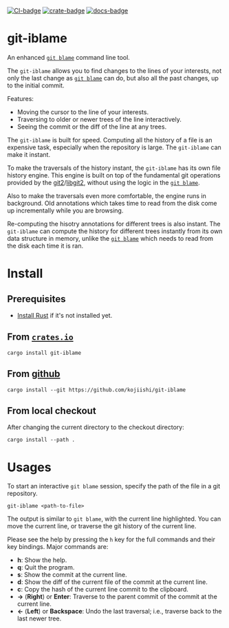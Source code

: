 [![CI-badge]][CI]
[![crate-badge]][crate]
[![docs-badge]][docs]

[CI-badge]: https://github.com/kojiishi/git-iblame/actions/workflows/rust-ci.yml/badge.svg
[CI]: https://github.com/kojiishi/git-iblame/actions/workflows/rust-ci.yml
[crate-badge]: https://img.shields.io/crates/v/git-iblame.svg
[crate]: https://crates.io/crates/git-iblame
[docs-badge]: https://docs.rs/git-iblame/badge.svg
[docs]: https://docs.rs/git-iblame/

# git-iblame

An enhanced [`git blame`] command line tool.

The `git-iblame` allows you to find changes to the lines of your interests,
not only the last change as [`git blame`] can do,
but also all the past changes,
up to the initial commit.

Features:

* Moving the cursor to the line of your interests.
* Traversing to older or newer trees of the line interactively.
* Seeing the commit or the diff of the line at any trees.

The `git-iblame` is built for speed.
Computing all the history of a file is an expensive task,
especially when the repository is large.
The `git-iblame` can make it instant.

To make the traversals of the history instant,
the `git-iblame` has its own file history engine.
This engine is built on top of the fundamental git operations
provided by the [git2]/[libgit2],
without using the logic in the [`git blame`].

Also to make the traversals even more comfortable,
the engine runs in background.
Old annotations which takes time to read from the disk
come up incrementally while you are browsing.

Re-computing the hisotry annotations for different trees is also instant.
The `git-iblame` can compute the history for different trees instantly
from its own data structure in memory,
unlike the [`git blame`] which needs to read from the disk each time it is ran.

[`git blame`]: https://git-scm.com/docs/git-blame
[git2]: https://docs.rs/git2/latest/git2/
[libgit2]: https://libgit2.org/

# Install

## Prerequisites

* [Install Rust] if it's not installed yet.

[install Rust]: https://rustup.rs/

## From [`crates.io`][crate]

```shell-session
cargo install git-iblame
```

## From [github]

```shell-session
cargo install --git https://github.com/kojiishi/git-iblame
```

[github]: https://github.com/kojiishi/git-iblame

## From local checkout

After changing the current directory to the checkout directory:
```shell-session
cargo install --path .
```

# Usages

To start an interactive `git blame` session,
specify the path of the file in a git repository.
```shell-session
git-iblame <path-to-file>
```

The output is similar to `git blame`,
with the current line highlighted.
You can move the current line,
or traverse the git history of the current line.

Please see the help by pressing the `h` key
for the full commands and their key bindings.
Major commands are:
* **h**: Show the help.
* **q**: Quit the program.
* **s**: Show the commit at the current line.
* **d**: Show the diff of the current file of the commit at the current line.
* **c**: Copy the hash of the current line commit to the clipboard.
* **→** (**Right**) or **Enter**: Traverse to the parent commit of the commit at the current line.
* **←** (**Left**) or **Backspace**: Undo the last traversal;
  i.e., traverse back to the last newer tree.
